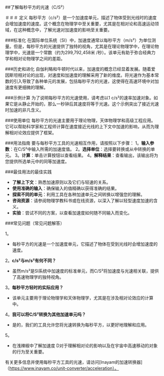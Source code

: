 ##了解每秒平方的光速（C/S²）

＃＃＃ 定义
每秒平方（c/s²）是一个加速度单元，描述了物体受到光线时的速度会增加速度的速度。这个概念在物理学中至关重要，尤其是在相对论和高速运动领域，在这种概念中，了解光速对加速度的影响至关重要。

###标准化
在国际单位系统（SI）中，加速度通常以每秒平方（m/s²）为单位测量。但是，每秒平方的光速提供了独特的视角，尤其是在理论物理学中，在理论物理学中，光速是一个常数（约为299,792,458米 /秒）。该单元有助于弥合经典力学和相对论物理学之间的差距。

###历史和进化
自伽利略和牛顿时代以来，加速度的概念已经显着发展。随着爱因斯坦相对论的出现，对速度和加速度的理解采用了新的维度。将光速作为基本常数的引入导致了各种单元的发展，包括每秒平方的光速，这使得在高速环境中对加速度有更细微的理解。

###示例计算
为了说明每秒平方的光速使用，请考虑以1 c/s²的速率加速对象。如果它是从静止开始的，那么一秒钟后其速度将等于光速。这个示例突出了接近光速时加速的非凡含义。

###使用单位
每秒平方的光速主要用于理论物理，天体物理学和高级工程应用。它可以帮助科学家和工程师计算在速度接近光线的上下文中加速的影响，从而为理解相对论效应提供了框架。

###用法指南
要与每秒平方工具的光速相互作用，请按照以下步骤：
1。**输入参数**：在C/S²中输入所需的加速度值。
2。**选择单位**：选择要转换或从中转换的单元。
3。**计算**：单击计算按钮以查看结果。
4。**解释结果**：查看输出，该输出将为您提供所选单元中的同等加速度。

###最佳用法的最佳实践
- **了解上下文**：熟悉加速原则以及它们与轻速的关系。
- **使用准确的输入**：确保输入的值精确以获得准确的结果。
- **探索不同的单元**：利用工具在各种加速单元之间转换以增强您的理解。
- **咨询资源**：请参阅物理学教科书或在线资源，以深入了解以轻型速度加速的含义。
- **实验**：尝试不同的方案，以查看加速度如何随不同输入而变化。

###常见问题（常见问题解答）

1。
- 每秒平方的光速是一个加速度单元，它描述了物体在受到光线时会增加速度的速度。

2。**c/s²与m/s²有何不同？**
- 虽然m/s²是SI系统中加速度的标准单元，而C/S²将加速度与光速相关联，提供了高速物理学的独特视角。

3。**每秒平方轻时的实际应用？**
- 该单元主要用于理论物理学和天体物理学，尤其是在涉及相对论效应的计算中。

4。**我可以将C/S²转换为其他加速单元吗？**
- 是的，我们的工具允许您将光速转换为每秒平方，以更好地理解和应用。

5。
- 在浅辣椒中了解加速度 D对于理解相对论的影响以及在宇宙中高速移动的对象的行为至关重要。

有关更多信息并使用每秒平方工具的光速，请访问[Inayam的加速转换器]（https://www.inayam.co/unit-converter/acceleration）。